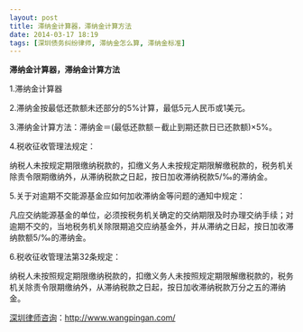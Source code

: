 ```yaml
---
layout: post
title: 滞纳金计算器，滞纳金计算方法
date: 2014-03-17 18:19
tags: [深圳债务纠纷律师, 滞纳金怎么算, 滞纳金标准]
---
```

<strong>滞纳金计算器，滞纳金计算方法</strong>

1.滞纳金计算器

2.滞纳金按最低还款额未还部分的5%计算，最低5元人民币或1美元。

3.滞纳金计算方法：滞纳金＝(最低还款额－截止到期还款日已还款额)×5%。

4.税收征收管理法规定：

纳税人未按规定期限缴纳税款的，扣缴义务人未按规定期限解缴税款的，税务机关除责令限期缴纳外，从滞纳税款之日起，按日加收滞纳税款5/‰的滞纳金。

5.关于对逾期不交能源基金应如何加收滞纳金等问题的通知中规定：

凡应交纳能源基金的单位，必须按税务机关确定的交纳期限及时办理交纳手续；对逾期不交的，当地税务机关除限期追交应纳基金外，并从滞纳之日起，按日加收滞纳款额5/‰的滞纳金。

6.税收征收管理法第32条规定：

纳税人未按照规定期限缴纳税款的，扣缴义务人未按照规定期限解缴税款的，税务机关除责令限期缴纳外，从滞纳税款之日起，按日加收滞纳税款万分之五的滞纳金。

<a href="http://www.wangpingan.com/">深圳律师咨询</a>：<a href="http://www.wangpingan.com/">http://www.wangpingan.com/</a>

